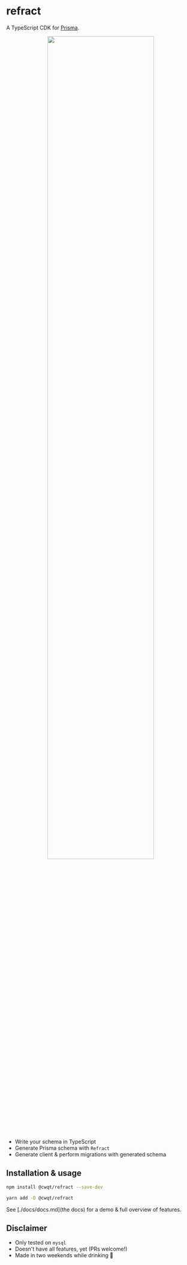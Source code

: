 # refract

A TypeScript CDK for [Prisma](https://www.prisma.io).

<div align="center">
  <img src="https://ftp.cass.si/70c~4vjp4.png" width="75%" />
</div>

- Write your schema in TypeScript
- Generate Prisma schema with `Refract`
- Generate client & perform migrations with generated schema

## Installation & usage

```sh
npm install @cwqt/refract --save-dev

yarn add -D @cwqt/refract
```

See [./docs/docs.md](the docs) for a demo & full overview of features.

## Disclaimer

- Only tested on `mysql`
- Doesn't have all features, yet (PRs welcome!)
- Made in two weekends while drinking 🥴
